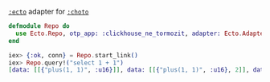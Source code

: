 [`:ecto`](https://github.com/elixir-ecto/ecto/tree/master) adapter for [`:choto`](https://github.com/ruslandoga/choto)

```elixir
defmodule Repo do
  use Ecto.Repo, otp_app: :clickhouse_ne_tormozit, adapter: Ecto.Adapters.Choto
end

iex> {:ok, conn} = Repo.start_link()
iex> Repo.query!("select 1 + 1")
[data: [[{"plus(1, 1)", :u16}]], data: [[{"plus(1, 1)", :u16}, 2]], data: []]
```
